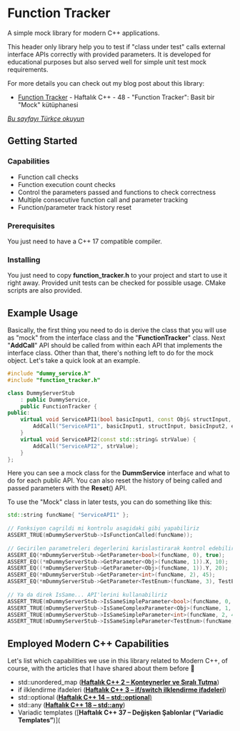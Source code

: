 # Function Tracker
A simple mock library for modern C++ applications.

This header only library help you to test if "class under test" calls external interface APIs correctly with provided parameters.
It is developed for educational purposes but also served well for simple unit test mock requirements.

For more details you can check out my blog post about this library:
* [Function Tracker](https://www.yazilimperver.com/index.php/2022/04/15/haftalik-c-48-function-tracker-basit-bir-mock-kutuphanesi/) - Haftalık C++ - 48 - "Function Tracker": Basit bir "Mock" kütüphanesi

*[Bu sayfayı Türkçe okuyun](https://github.com/yazilimperver/FunctionTracker/blob/main/README.md)*

## Getting Started

### Capabilities

- Function call checks
- Function execution count checks
- Control the parameters passed and functions to check correctness
- Multiple consecutive function call and parameter tracking
- Function/parameter track history reset

### Prerequisites

You just need to have a C++ 17 compatible compiler.

### Installing

You just need to copy **function_tracker.h** to your project and start to use it right away. 
Provided unit tests can be checked for possible usage. CMake scripts are also provided.

## Example Usage

Basically, the first thing you need to do is derive the class that you will use as "mock" from the interface class and the "**FunctionTracker**" class. Next "**AddCall**" API should be called from within each API that implements the interface class. Other than that, there's nothing left to do for the mock object. Let's take a quick look at an example.

```c++
#include "dummy_service.h"
#include "function_tracker.h"

class DummyServerStub
	: public DummyService,
	public FunctionTracker {
public:
	virtual void ServiceAPI1(bool basicInput1, const Obj& structInput, int32_t basicInput2, TestEnum enumInput) {
		AddCall("ServiceAPI1", basicInput1, structInput, basicInput2, enumInput);
	}
	virtual void ServiceAPI2(const std::string& strValue) {
		AddCall("ServiceAPI2", strValue);
	}
};
```

Here you can see a mock class for the **DummService** interface and what to do for each public API. You can also reset the history of being called and passed parameters with the **Reset**() API.

To use the "Mock" class in later tests, you can do something like this:

```c++
std::string funcName{ "ServiceAPI1" };
 
// Fonksiyon cagrildi mi kontrolu asagidaki gibi yapabiliriz
ASSERT_TRUE(mDummyServerStub->IsFunctionCalled(funcName));
 
// Gecirilen parametreleri degerlerini karislastirarak kontrol edebiliriz
ASSERT_EQ(*mDummyServerStub->GetParameter<bool>(funcName, 0), true);
ASSERT_EQ((*mDummyServerStub->GetParameter<Obj>(funcName, 1)).X, 10);
ASSERT_EQ((*mDummyServerStub->GetParameter<Obj>(funcName, 1)).Y, 20);
ASSERT_EQ(*mDummyServerStub->GetParameter<int>(funcName, 2), 45);
ASSERT_EQ(*mDummyServerStub->GetParameter<TestEnum>(funcName, 3), TestEnum::ENUM_LITERAL_2);
 
// Ya da direk IsSame... API'lerini kullanabiliriz
ASSERT_TRUE(mDummyServerStub->IsSameSimpleParameter<bool>(funcName, 0, true));
ASSERT_TRUE(mDummyServerStub->IsSameComplexParameter<Obj>(funcName, 1, Obj{10, 20}));
ASSERT_TRUE(mDummyServerStub->IsSameSimpleParameter<int>(funcName, 2, 45));
ASSERT_TRUE(mDummyServerStub->IsSameSimpleParameter<TestEnum>(funcName, 3, TestEnum::ENUM_L
```

## Employed Modern C++ Capabilities

Let's list which capabilities we use in this library related to Modern C++, of course, with the articles that I have shared about them before 🙂

- std::unordered_map (**[Haftalık C++ 2 – Konteynerler ve Sıralı Tutma](https://www.yazilimperver.com/index.php/2018/10/25/haftalik-c-2-konteynerler-ve-sirali-tutma/)**)
- if ilklendirme ifadeleri ([**Haftalık C++ 3 – if/switch ilklendirme ifadeleri**](https://www.yazilimperver.com/index.php/2018/10/31/english-weekly-c-3-if-switch-init-statements/))
- std::optional ([**Haftalık C++ 14 – std::optional**)](https://www.yazilimperver.com/index.php/2019/04/15/haftalik-c-14-stdoptional/)
- std::any (**[Haftalık C++ 18 – std::any](https://www.yazilimperver.com/index.php/2019/08/14/haftalik-c-18-stdany/)**)
- Variadic templates ([**Haftalık C++ 37 – Değişken Şablonlar (“Variadic Templates”**)](
